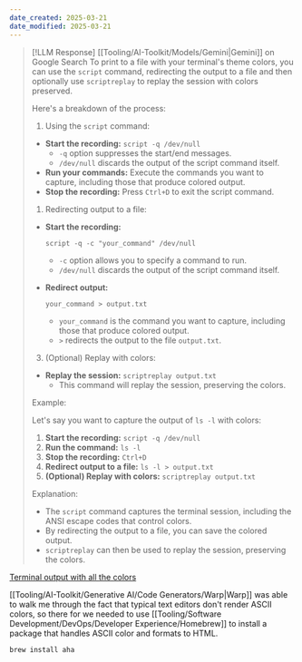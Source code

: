 ```yaml
---
date_created: 2025-03-21
date_modified: 2025-03-21
---
```


> [!LLM Response] [[Tooling/AI-Toolkit/Models/Gemini|Gemini]] on Google Search
> To print to a file with your terminal's theme colors, you can use the `script` command, redirecting the output to a file and then optionally use `scriptreplay` to replay the session with colors preserved. 
> 
> Here's a breakdown of the process:
> 
> 1. Using the `script` command:
> 
> - **Start the recording:** `script -q /dev/null`
>     - `-q` option suppresses the start/end messages.
>     - `/dev/null` discards the output of the script command itself.
> - **Run your commands:** Execute the commands you want to capture, including those that produce colored output.
> - **Stop the recording:** Press `Ctrl+D` to exit the script command. 
> 
> 1. Redirecting output to a file:
> 
> - **Start the recording:**
>     
>     `script -q -c "your_command" /dev/null`
>     
>     - `-c` option allows you to specify a command to run.
>     - `/dev/null` discards the output of the script command itself.
>     
> - **Redirect output:**
>     
>     `your_command > output.txt`
>     
>     - `your_command` is the command you want to capture, including those that produce colored output.
>     - `>` redirects the output to the file `output.txt`. 
>     
> 
> 3. (Optional) Replay with colors:
> 
> - **Replay the session:** `scriptreplay output.txt`
>     - This command will replay the session, preserving the colors. 
> 
> Example:
> 
> Let's say you want to capture the output of `ls -l` with colors: 
> 
> 1. **Start the recording:** `script -q /dev/null`
> 2. **Run the command:** `ls -l`
> 3. **Stop the recording:** `Ctrl+D`
> 4. **Redirect output to a file:** `ls -l > output.txt`
> 5. **(Optional) Replay with colors:** `scriptreplay output.txt`
> 
> Explanation:
> 
> - The `script` command captures the terminal session, including the ANSI escape codes that control colors.
> - By redirecting the output to a file, you can save the colored output.
> - `scriptreplay` can then be used to replay the session, preserving the colors.
>   

[Terminal output with all the colors](https://brettterpstra.com/2022/06/07/terminal-output-with-all-the-colors/)

[[Tooling/AI-Toolkit/Generative AI/Code Generators/Warp|Warp]] was able to walk me through the fact that typical text editors don't render ASCII colors, so there for we needed to use [[Tooling/Software Development/DevOps/Developer Experience/Homebrew]] to install a package that handles ASCII color and formats to HTML.  

```bash
brew install aha
```


